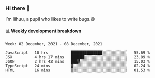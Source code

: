 ### Hi there 👋
I’m liihuu, a pupil who likes to write bugs.😄


#### 📊 Weekly development breakdown
<!--START_SECTION:waka-->
```text
Week: 02 December, 2021 - 08 December, 2021

JavaScript   10 hrs          ██████████████░░░░░░░░░░░   55.69 % 
JSX          4 hrs 17 mins   ██████░░░░░░░░░░░░░░░░░░░   23.89 % 
JSON         2 hrs 42 mins   ███▓░░░░░░░░░░░░░░░░░░░░░   15.03 % 
TypeScript   24 mins         ▓░░░░░░░░░░░░░░░░░░░░░░░░   02.24 % 
HTML         16 mins         ▒░░░░░░░░░░░░░░░░░░░░░░░░   01.53 % 
```
<!--END_SECTION:waka-->

<!--
**liihuu/liihuu** is a ✨ _special_ ✨ repository because its `README.md` (this file) appears on your GitHub profile.

Here are some ideas to get you started:

- 🔭 I’m currently working on ...
- 🌱 I’m currently learning ...
- 👯 I’m looking to collaborate on ...
- 🤔 I’m looking for help with ...
- 💬 Ask me about ...
- 📫 How to reach me: ...
- 😄 Pronouns: ...
- ⚡ Fun fact: ...
-->
